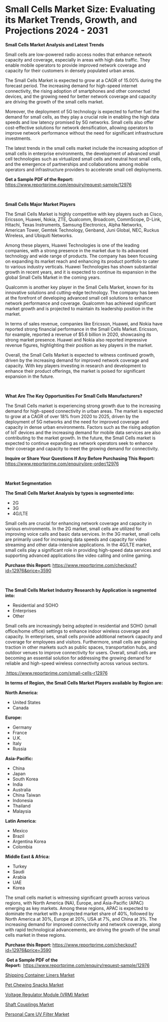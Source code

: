 <p><h1>Small Cells Market Size: Evaluating its Market Trends, Growth, and Projections 2024 - 2031</h1></p><p><strong>Small Cells Market Analysis and Latest Trends</strong></p>
<p><p>Small cells are low-powered radio access nodes that enhance network capacity and coverage, especially in areas with high data traffic. They enable mobile operators to provide improved network coverage and capacity for their customers in densely populated urban areas.</p><p>The Small Cells Market is expected to grow at a CAGR of 15.00% during the forecast period. The increasing demand for high-speed internet connectivity, the rising adoption of smartphones and other connected devices, and the growing need for better network coverage and capacity are driving the growth of the small cells market.</p><p>Moreover, the deployment of 5G technology is expected to further fuel the demand for small cells, as they play a crucial role in enabling the high data speeds and low latency promised by 5G networks. Small cells also offer cost-effective solutions for network densification, allowing operators to improve network performance without the need for significant infrastructure investments.</p><p>The latest trends in the small cells market include the increasing adoption of small cells in enterprise environments, the development of advanced small cell technologies such as virtualized small cells and neutral host small cells, and the emergence of partnerships and collaborations among mobile operators and infrastructure providers to accelerate small cell deployments.</p></p>
<p><strong>Get a Sample PDF of the Report:&nbsp;</strong> <a href="https://www.reportprime.com/enquiry/request-sample/12976">https://www.reportprime.com/enquiry/request-sample/12976</a></p>
<p>&nbsp;</p>
<p><strong>Small Cells Major Market Players</strong></p>
<p><p>The Small Cells Market is highly competitive with key players such as Cisco, Ericsson, Huawei, Nokia, ZTE, Qualcomm, Broadcom, CommScope, D-Link, Hitachi, Texas Instruments, Samsung Electronics, Alpha Networks, American Tower, Gemtek Technology, Genband, Juni Global, NEC, Ruckus Wireless, and Ubiquiti Networks.</p><p>Among these players, Huawei Technologies is one of the leading companies, with a strong presence in the market due to its advanced technology and wide range of products. The company has been focusing on expanding its market reach and enhancing its product portfolio to cater to various industry verticals. Huawei Technologies has shown substantial growth in recent years, and it is expected to continue its expansion in the global Small Cells Market in the coming years.</p><p>Qualcomm is another key player in the Small Cells Market, known for its innovative solutions and cutting-edge technology. The company has been at the forefront of developing advanced small cell solutions to enhance network performance and coverage. Qualcomm has achieved significant market growth and is projected to maintain its leadership position in the market.</p><p>In terms of sales revenue, companies like Ericsson, Huawei, and Nokia have reported strong financial performance in the Small Cells Market. Ericsson, for example, reported a revenue of $5.6 billion in 2020, showcasing its strong market presence. Huawei and Nokia also reported impressive revenue figures, highlighting their position as key players in the market.</p><p>Overall, the Small Cells Market is expected to witness continued growth, driven by the increasing demand for improved network coverage and capacity. With key players investing in research and development to enhance their product offerings, the market is poised for significant expansion in the future.</p></p>
<p>&nbsp;</p>
<p><strong>What Are The Key Opportunities For Small Cells Manufacturers?</strong></p>
<p><p>The Small Cells market is experiencing strong growth due to the increasing demand for high-speed connectivity in urban areas. The market is expected to grow at a CAGR of over 18% from 2020 to 2025, driven by the deployment of 5G networks and the need for improved coverage and capacity in dense urban environments. Factors such as the rising adoption of IoT devices and the increasing demand for mobile data services are also contributing to the market growth. In the future, the Small Cells market is expected to continue expanding as network operators seek to enhance their coverage and capacity to meet the growing demand for connectivity.</p></p>
<p><strong>Inquire or Share Your Questions If Any Before Purchasing This Report:</strong> <a href="https://www.reportprime.com/enquiry/pre-order/12976">https://www.reportprime.com/enquiry/pre-order/12976</a></p>
<p>&nbsp;</p>
<p><strong>Market Segmentation</strong></p>
<p><strong>The Small Cells Market Analysis by types is segmented into:</strong></p>
<p><ul><li>2G</li><li>3G</li><li>4G/LTE</li></ul></p>
<p><p>Small cells are crucial for enhancing network coverage and capacity in various environments. In the 2G market, small cells are utilized for improving voice calls and basic data services. In the 3G market, small cells are primarily used for increasing data speeds and capacity for video streaming and other data-intensive applications. In the 4G/LTE market, small cells play a significant role in providing high-speed data services and supporting advanced applications like video calling and online gaming.</p></p>
<p><strong>Purchase this Report:&nbsp;</strong><a href="https://www.reportprime.com/checkout?id=12976&price=3590">https://www.reportprime.com/checkout?id=12976&price=3590</a></p>
<p>&nbsp;</p>
<p><strong>The Small Cells Market Industry Research by Application is segmented into:</strong></p>
<p><ul><li>Residential and SOHO</li><li>Enterprises</li><li>Other</li></ul></p>
<p><p>Small cells are increasingly being adopted in residential and SOHO (small office/home office) settings to enhance indoor wireless coverage and capacity. In enterprises, small cells provide additional network capacity and coverage for employees and visitors. Furthermore, small cells are gaining traction in other markets such as public spaces, transportation hubs, and outdoor venues to improve connectivity for users. Overall, small cells are becoming an essential solution for addressing the growing demand for reliable and high-speed wireless connectivity across various sectors.</p></p>
<p><a href="https://www.reportprime.com/small-cells-r12976">&nbsp;https://www.reportprime.com/small-cells-r12976</a></p>
<p><strong>In terms of Region, the Small Cells Market Players available by Region are:</strong></p>
<p>
    <p> <strong> North America: </strong>
        <ul>
            <li>United States</li>
            <li>Canada</li>
        </ul>
        </p> 
    <p> <strong> Europe: </strong>
        <ul>
            <li>Germany</li>
            <li>France</li>
            <li>U.K.</li>
            <li>Italy</li>
            <li>Russia</li>
        </ul>
        </p> 
    <p> <strong> Asia-Pacific: </strong>
        <ul>
            <li>China</li>
            <li>Japan</li>
            <li>South Korea</li>
            <li>India</li>
            <li>Australia</li>
            <li>China Taiwan</li>
            <li>Indonesia</li>
            <li>Thailand</li>
            <li>Malaysia</li>
        </ul>
        </p> 
    <p> <strong> Latin America: </strong>
        <ul>
            <li>Mexico</li>
            <li>Brazil</li>
            <li>Argentina Korea</li>
            <li>Colombia</li>
        </ul>
        </p> 
    <p> <strong> Middle East & Africa: </strong>
        <ul>
            <li>Turkey</li>
            <li>Saudi</li>
            <li>Arabia</li>
            <li>UAE</li>
            <li>Korea</li>
        </ul>
    </p>
    </p>
<p><p>The small cells market is witnessing significant growth across various regions, with North America (NA), Europe, and Asia-Pacific (APAC) emerging as key markets. Among these regions, APAC is expected to dominate the market with a projected market share of 40%, followed by North America at 30%, Europe at 20%, USA at 7%, and China at 3%. The increasing demand for improved connectivity and network coverage, along with rapid technological advancements, are driving the growth of the small cells market in these regions.</p></p>
<p><strong>Purchase this Report: </strong><a href="https://www.reportprime.com/checkout?id=12976&price=3590">https://www.reportprime.com/checkout?id=12976&price=3590</a></p>
<p>&nbsp;<strong>Get a Sample PDF of the Report:&nbsp;&nbsp;</strong><a href="https://www.reportprime.com/enquiry/request-sample/12976">https://www.reportprime.com/enquiry/request-sample/12976</a></p>
<p><strong></strong></p>
<p><p><a href="https://github.com/bmorecock/Market-Research-Report-List-5/blob/main/shipping-container-liners-market.md">Shipping Container Liners Market</a></p><p><a href="https://issuu.com/reportprime-2/docs/pet-chewing-snacks-market-size-2030_8469ae2af6d4ff">Pet Chewing Snacks Market</a></p><p><a href="https://www.linkedin.com/pulse/global-voltage-regulator-module-vrm-market-projected-xr8kc?trackingId=InWo7NiSSZOsgNkSX12JQg%3D%3D">Voltage Regulator Module (VRM) Market</a></p><p><a href="https://github.com/Krish2023na/Market-Research-Report-List-6/blob/main/shaft-couplings-market.md">Shaft Couplings Market</a></p><p><a href="https://issuu.com/reportprime-2/docs/personal-care-uv-filter-market-size_b6b50eab955512">Personal Care UV Filter Market</a></p></p>